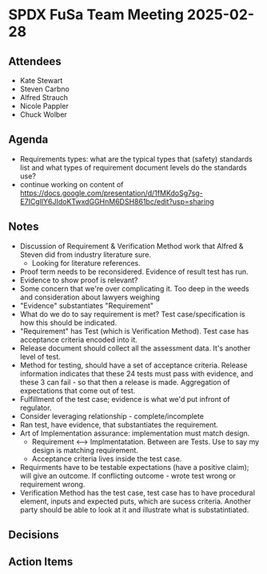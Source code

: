 # SPDX FuSa Team Meeting 2025-02-28

## Attendees
* Kate Stewart
* Steven Carbno
* Alfred Strauch
* Nicole Pappler
* Chuck Wolber

## Agenda
* Requirements types: what are the typical types that (safety) standards list and what types of requirement document levels do the standards use?
* continue working on content of  https://docs.google.com/presentation/d/1fMKdoSg7sg-E7ICgIlY6JIdoKTwxdGGHnM6DSH861bc/edit?usp=sharing


## Notes
* Discussion of Requirement & Verification Method work that Alfred & Steven did from industry literature sure. 
   * Looking for literature references. 
* Proof term needs to be reconsidered.   Evidence of result test has run.  
* Evidence to show proof is relevant?
* Some concern that we're over complicating it.   Too deep in the weeds and consideration about lawyers weighing 
* "Evidence" substantiates "Requirement"
* What do we do to say requirement is met?   Test case/specification is how this should be indicated. 
* "Requirement" has Test (which is Verification Method).    Test case has acceptance criteria encoded into it. 
* Release document should collect all the assessment data.   It's another level of test. 
* Method for testing, should have a set of acceptance criteria.   Release information indicates that these 24 tests must pass with evidence,  and these 3 can fail - so that then a release is made.   Aggregation of expectations that come out of test. 
* Fulfillment of the test case;  evidence is what we'd put infront of regulator. 
* Consider leveraging relationship - complete/incomplete
* Ran test, have evidence, that substantiates the requirement.
* Art of Implementation assurance:  implementation must match design. 
    * Requirement <--> Implmentatation.    Between are Tests.    Use to say my design is matching requirement. 
    * Acceptance criteria lives inside the test case. 
* Requirments have to be testable expectations (have a positive claim); will give an outcome.   If conflicting outcome - wrote test wrong or requirement wrong.
* Verification Method has the test case,  test case has to have procedural element, inputs and expected puts, which are sucess criteria.  Another party should be able to look at it and illustrate what is substatintiated. 


## Decisions

## Action Items
